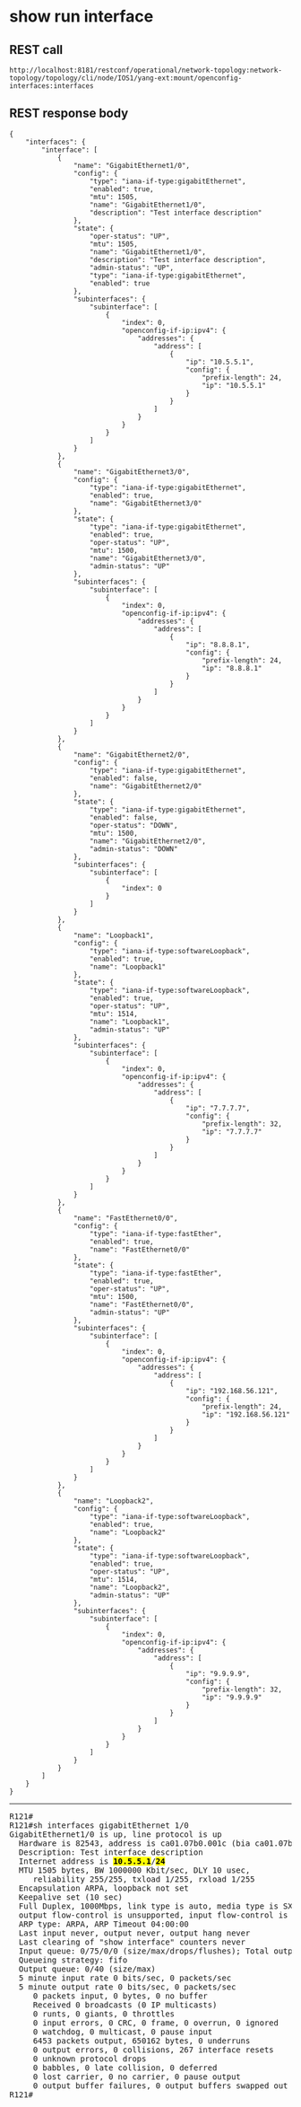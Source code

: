 # show run interface

## REST call

```
http://localhost:8181/restconf/operational/network-topology:network-topology/topology/cli/node/IOS1/yang-ext:mount/openconfig-interfaces:interfaces
```

## REST response body

```
{
    "interfaces": {
        "interface": [
            {
                "name": "GigabitEthernet1/0",
                "config": {
                    "type": "iana-if-type:gigabitEthernet",
                    "enabled": true,
                    "mtu": 1505,
                    "name": "GigabitEthernet1/0",
                    "description": "Test interface description"
                },
                "state": {
                    "oper-status": "UP",
                    "mtu": 1505,
                    "name": "GigabitEthernet1/0",
                    "description": "Test interface description",
                    "admin-status": "UP",
                    "type": "iana-if-type:gigabitEthernet",
                    "enabled": true
                },
                "subinterfaces": {
                    "subinterface": [
                        {
                            "index": 0,
                            "openconfig-if-ip:ipv4": {
                                "addresses": {
                                    "address": [
                                        {
                                            "ip": "10.5.5.1",
                                            "config": {
                                                "prefix-length": 24,
                                                "ip": "10.5.5.1"
                                            }
                                        }
                                    ]
                                }
                            }
                        }
                    ]
                }
            },
            {
                "name": "GigabitEthernet3/0",
                "config": {
                    "type": "iana-if-type:gigabitEthernet",
                    "enabled": true,
                    "name": "GigabitEthernet3/0"
                },
                "state": {
                    "type": "iana-if-type:gigabitEthernet",
                    "enabled": true,
                    "oper-status": "UP",
                    "mtu": 1500,
                    "name": "GigabitEthernet3/0",
                    "admin-status": "UP"
                },
                "subinterfaces": {
                    "subinterface": [
                        {
                            "index": 0,
                            "openconfig-if-ip:ipv4": {
                                "addresses": {
                                    "address": [
                                        {
                                            "ip": "8.8.8.1",
                                            "config": {
                                                "prefix-length": 24,
                                                "ip": "8.8.8.1"
                                            }
                                        }
                                    ]
                                }
                            }
                        }
                    ]
                }
            },
            {
                "name": "GigabitEthernet2/0",
                "config": {
                    "type": "iana-if-type:gigabitEthernet",
                    "enabled": false,
                    "name": "GigabitEthernet2/0"
                },
                "state": {
                    "type": "iana-if-type:gigabitEthernet",
                    "enabled": false,
                    "oper-status": "DOWN",
                    "mtu": 1500,
                    "name": "GigabitEthernet2/0",
                    "admin-status": "DOWN"
                },
                "subinterfaces": {
                    "subinterface": [
                        {
                            "index": 0
                        }
                    ]
                }
            },
            {
                "name": "Loopback1",
                "config": {
                    "type": "iana-if-type:softwareLoopback",
                    "enabled": true,
                    "name": "Loopback1"
                },
                "state": {
                    "type": "iana-if-type:softwareLoopback",
                    "enabled": true,
                    "oper-status": "UP",
                    "mtu": 1514,
                    "name": "Loopback1",
                    "admin-status": "UP"
                },
                "subinterfaces": {
                    "subinterface": [
                        {
                            "index": 0,
                            "openconfig-if-ip:ipv4": {
                                "addresses": {
                                    "address": [
                                        {
                                            "ip": "7.7.7.7",
                                            "config": {
                                                "prefix-length": 32,
                                                "ip": "7.7.7.7"
                                            }
                                        }
                                    ]
                                }
                            }
                        }
                    ]
                }
            },
            {
                "name": "FastEthernet0/0",
                "config": {
                    "type": "iana-if-type:fastEther",
                    "enabled": true,
                    "name": "FastEthernet0/0"
                },
                "state": {
                    "type": "iana-if-type:fastEther",
                    "enabled": true,
                    "oper-status": "UP",
                    "mtu": 1500,
                    "name": "FastEthernet0/0",
                    "admin-status": "UP"
                },
                "subinterfaces": {
                    "subinterface": [
                        {
                            "index": 0,
                            "openconfig-if-ip:ipv4": {
                                "addresses": {
                                    "address": [
                                        {
                                            "ip": "192.168.56.121",
                                            "config": {
                                                "prefix-length": 24,
                                                "ip": "192.168.56.121"
                                            }
                                        }
                                    ]
                                }
                            }
                        }
                    ]
                }
            },
            {
                "name": "Loopback2",
                "config": {
                    "type": "iana-if-type:softwareLoopback",
                    "enabled": true,
                    "name": "Loopback2"
                },
                "state": {
                    "type": "iana-if-type:softwareLoopback",
                    "enabled": true,
                    "oper-status": "UP",
                    "mtu": 1514,
                    "name": "Loopback2",
                    "admin-status": "UP"
                },
                "subinterfaces": {
                    "subinterface": [
                        {
                            "index": 0,
                            "openconfig-if-ip:ipv4": {
                                "addresses": {
                                    "address": [
                                        {
                                            "ip": "9.9.9.9",
                                            "config": {
                                                "prefix-length": 32,
                                                "ip": "9.9.9.9"
                                            }
                                        }
                                    ]
                                }
                            }
                        }
                    ]
                }
            }
        ]
    }
}
```


---

<pre>
R121#
R121#sh interfaces gigabitEthernet 1/0
GigabitEthernet1/0 is up, line protocol is up 
  Hardware is 82543, address is ca01.07b0.001c (bia ca01.07b0.001c)
  Description: Test interface description
  Internet address is <b><mark>10.5.5.1</b></mark>/<b><mark>24</b></mark>
  MTU 1505 bytes, BW 1000000 Kbit/sec, DLY 10 usec, 
     reliability 255/255, txload 1/255, rxload 1/255
  Encapsulation ARPA, loopback not set
  Keepalive set (10 sec)
  Full Duplex, 1000Mbps, link type is auto, media type is SX
  output flow-control is unsupported, input flow-control is unsupported
  ARP type: ARPA, ARP Timeout 04:00:00
  Last input never, output never, output hang never
  Last clearing of "show interface" counters never
  Input queue: 0/75/0/0 (size/max/drops/flushes); Total output drops: 0
  Queueing strategy: fifo
  Output queue: 0/40 (size/max)
  5 minute input rate 0 bits/sec, 0 packets/sec
  5 minute output rate 0 bits/sec, 0 packets/sec
     0 packets input, 0 bytes, 0 no buffer
     Received 0 broadcasts (0 IP multicasts)
     0 runts, 0 giants, 0 throttles 
     0 input errors, 0 CRC, 0 frame, 0 overrun, 0 ignored
     0 watchdog, 0 multicast, 0 pause input
     6453 packets output, 650162 bytes, 0 underruns
     0 output errors, 0 collisions, 267 interface resets
     0 unknown protocol drops
     0 babbles, 0 late collision, 0 deferred
     0 lost carrier, 0 no carrier, 0 pause output
     0 output buffer failures, 0 output buffers swapped out
R121#
</pre>



